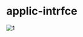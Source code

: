 # applic-intrfce
![1](https://github.com/ertugrulsak/applic-intrfce/assets/110829506/6e2c774a-860a-4ac1-b9c9-ceaed0858225)
